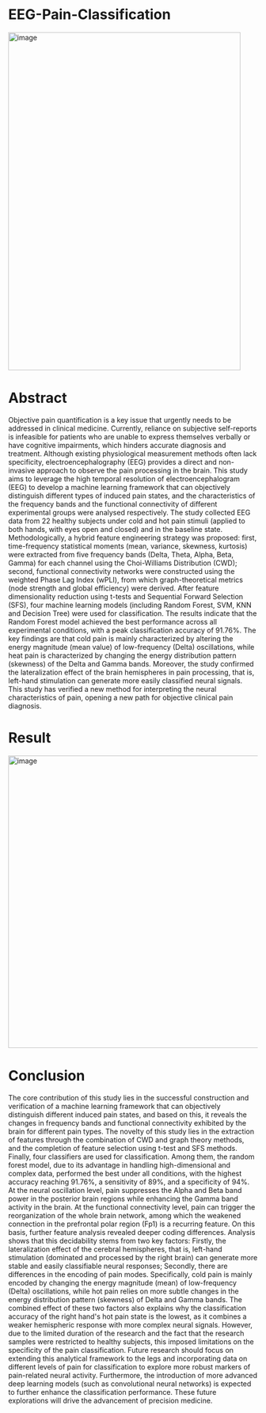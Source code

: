 # EEG-Pain-Classification
<img width="469" height="683" alt="image" src="https://github.com/user-attachments/assets/a42f1ed8-ee24-445a-a640-7f0a45b2c9e7" />


# Abstract
Objective pain quantification is a key issue that urgently needs to be addressed in clinical medicine. Currently, reliance on subjective self-reports is infeasible for patients who are unable to express themselves verbally or have cognitive impairments, which hinders accurate diagnosis and treatment. Although existing physiological measurement methods often lack specificity, electroencephalography (EEG) provides a direct and non-invasive approach to observe the pain processing in the brain. This study aims to leverage the high temporal resolution of electroencephalogram (EEG) to develop a machine learning framework that can objectively distinguish different types of induced pain states, and the characteristics of the frequency bands and the functional connectivity of different experimental groups were analysed respectively. The study collected EEG data from 22 healthy subjects under cold and hot pain stimuli (applied to both hands, with eyes open and closed) and in the baseline state. Methodologically, a hybrid feature engineering strategy was proposed: first, time-frequency statistical moments (mean, variance, skewness, kurtosis) were extracted from five frequency bands (Delta, Theta, Alpha, Beta, Gamma) for each channel using the Choi-Williams Distribution (CWD); second, functional connectivity networks were constructed using the weighted Phase Lag Index (wPLI), from which graph-theoretical metrics (node strength and global efficiency) were derived. After feature dimensionality reduction using t-tests and Sequential Forward Selection (SFS), four machine learning models (including Random Forest, SVM, KNN and Decision Tree) were used for classification. The results indicate that the Random Forest model achieved the best performance across all experimental conditions, with a peak classification accuracy of 91.76%. The key findings are that cold pain is mainly characterized by altering the energy magnitude (mean value) of low-frequency (Delta) oscillations, while heat pain is characterized by changing the energy distribution pattern (skewness) of the Delta and Gamma bands. Moreover, the study confirmed the lateralization effect of the brain hemispheres in pain processing, that is, left-hand stimulation can generate more easily classified neural signals. This study has verified a new method for interpreting the neural characteristics of pain, opening a new path for objective clinical pain diagnosis.

# Result
<img width="610" height="591" alt="image" src="https://github.com/user-attachments/assets/ba9afd7c-25c1-4052-b65b-4727ffb0fb0a" />

# Conclusion
The core contribution of this study lies in the successful construction and verification of a machine learning framework that can objectively distinguish different induced pain states, and based on this, it reveals the changes in frequency bands and functional connectivity exhibited by the brain for different pain types. The novelty of this study lies in the extraction of features through the combination of CWD and graph theory methods, and the completion of feature selection using t-test and SFS methods. Finally, four classifiers are used for classification. Among them, the random forest model, due to its advantage in handling high-dimensional and complex data, performed the best under all conditions, with the highest accuracy reaching 91.76%, a sensitivity of 89%, and a specificity of 94%. At the neural oscillation level, pain suppresses the Alpha and Beta band power in the posterior brain regions while enhancing the Gamma band activity in the brain. At the functional connectivity level, pain can trigger the reorganization of the whole brain network, among which the weakened connection in the prefrontal polar region (Fp1) is a recurring feature. On this basis, further feature analysis revealed deeper coding differences. Analysis shows that this decidability stems from two key factors: Firstly, the lateralization effect of the cerebral hemispheres, that is, left-hand stimulation (dominated and processed by the right brain) can generate more stable and easily classifiable neural responses; Secondly, there are differences in the encoding of pain modes. Specifically, cold pain is mainly encoded by changing the energy magnitude (mean) of low-frequency (Delta) oscillations, while hot pain relies on more subtle changes in the energy distribution pattern (skewness) of Delta and Gamma bands. The combined effect of these two factors also explains why the classification accuracy of the right hand's hot pain state is the lowest, as it combines a weaker hemispheric response with more complex neural signals.
	However, due to the limited duration of the research and the fact that the research samples were restricted to healthy subjects, this imposed limitations on the specificity of the pain classification. Future research should focus on extending this analytical framework to the legs and incorporating data on different levels of pain for classification to explore more robust markers of pain-related neural activity. Furthermore, the introduction of more advanced deep learning models (such as convolutional neural networks) is expected to further enhance the classification performance. These future explorations will drive the advancement of precision medicine.
